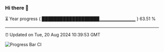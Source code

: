 ### Hi there 👋

⏳ Year progress { ███████████████████▁▁▁▁▁▁▁▁▁▁▁ } 63.51 %

---

⏰ Updated on Tue, 20 Aug 2024 10:39:53 GMT

![Progress Bar CI](https://github.com/IshwaranRudhara/GIT-ACTION/workflows/Progress%20Bar%20CI/badge.svg)
